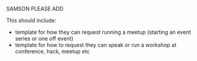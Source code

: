 SAMSON PLEASE ADD

This should include:
- template for how they can request running a meetup (starting an event series or one off event)
- template for how to request they can speak or run a workshop at conference, hack, meetup etc
